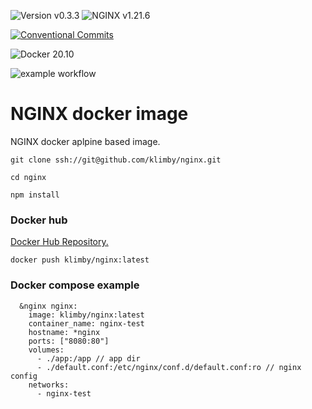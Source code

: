 ![Version v0.3.3](https://img.shields.io/badge/version-v0.3.3-blue.svg?style=plastic "Version v0.3.3")
![NGINX v1.21.6](https://img.shields.io/badge/NGINX-v1.21.6-blue.svg?style=plastic "NGINX v1.21.6")

[![Conventional Commits](https://img.shields.io/badge/Conventional%20Commits-1.0.0-yellow.svg)](https://conventionalcommits.org)

![Docker 20.10](https://img.shields.io/badge/Docker-20.10-blue.svg?style=plastic "Docker 20.10")

![example workflow](https://github.com/klimby/postgres/actions/workflows/docker-image.yml/badge.svg)


# NGINX docker image

NGINX docker aplpine based image.

```
git clone ssh://git@github.com/klimby/nginx.git

cd nginx

npm install
```


### Docker hub

[Docker Hub Repository.](https://hub.docker.com/repository/docker/klimby/nginx/general)

```
docker push klimby/nginx:latest
```

### Docker compose example

```
  &nginx nginx:
    image: klimby/nginx:latest
    container_name: nginx-test
    hostname: *nginx
    ports: ["8080:80"]
    volumes:
      - ./app:/app // app dir
      - ./default.conf:/etc/nginx/conf.d/default.conf:ro // nginx config
    networks:
      - nginx-test

```

